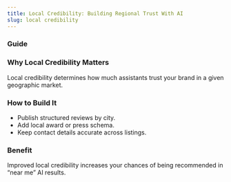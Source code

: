 ```yaml
---
title: Local Credibility: Building Regional Trust With AI
slug: local credibility
---
```


### Guide
### Why Local Credibility Matters
Local credibility determines how much assistants trust your brand in a given geographic market.

### How to Build It
- Publish structured reviews by city.
- Add local award or press schema.
- Keep contact details accurate across listings.

### Benefit
Improved local credibility increases your chances of being recommended in “near me” AI results.